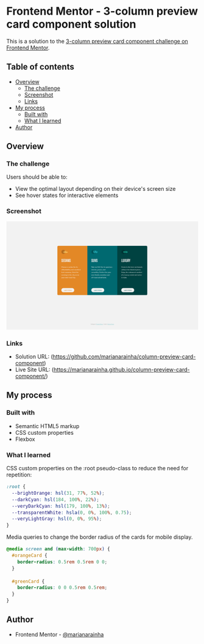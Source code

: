 # Frontend Mentor - 3-column preview card component solution

This is a solution to the [3-column preview card component challenge on Frontend Mentor](https://www.frontendmentor.io/challenges/3column-preview-card-component-pH92eAR2-).

## Table of contents

- [Overview](#overview)
  - [The challenge](#the-challenge)
  - [Screenshot](#screenshot)
  - [Links](#links)
- [My process](#my-process)
  - [Built with](#built-with)
  - [What I learned](#what-i-learned)
- [Author](#author)

## Overview

### The challenge

Users should be able to:

- View the optimal layout depending on their device's screen size
- See hover states for interactive elements

### Screenshot

![](./images/desktopScreenshot.png)

### Links

- Solution URL: (https://github.com/marianarainha/column-preview-card-component)
- Live Site URL: (https://marianarainha.github.io/column-preview-card-component/)

## My process

### Built with

- Semantic HTML5 markup
- CSS custom properties
- Flexbox

### What I learned

CSS custom properties on the :root pseudo-class to reduce the need for repetition:

```css
:root {
  --brightOrange: hsl(31, 77%, 52%);
  --darkCyan: hsl(184, 100%, 22%);
  --veryDarkCyan: hsl(179, 100%, 13%);
  --transparentWhite: hsla(0, 0%, 100%, 0.75);
  --veryLightGray: hsl(0, 0%, 95%);
}
```

Media queries to change the border radius of the cards for mobile display.

```css
@media screen and (max-width: 700px) {
  #orangeCard {
    border-radius: 0.5rem 0.5rem 0 0;
  }

  #greenCard {
    border-radius: 0 0 0.5rem 0.5rem;
  }
}
```

## Author

- Frontend Mentor - [@marianarainha](https://www.frontendmentor.io/profile/yourusername)

